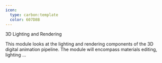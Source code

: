 ```yaml
---
icon:
  type: carbon:template
  color: 607D8B
---
```

3D Lighting and Rendering

This module looks at the lighting and rendering components of the 3D digital animation pipeline. The module will encompass materials editing, lighting ... 
